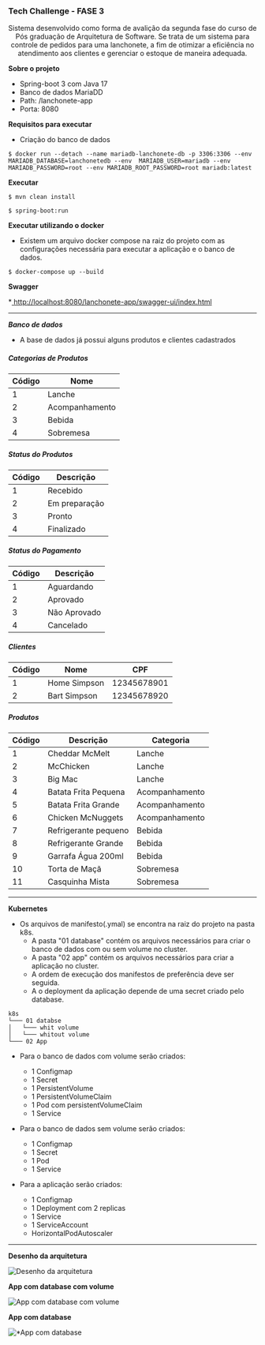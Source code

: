 
### Tech Challenge - FASE 3
<p align="center">
Sistema desenvolvido como forma de avalição da segunda fase do curso de Pós graduação de Arquitetura de Software. Se trata de um sistema para controle de pedidos para uma lanchonete, a fim de otimizar a eficiência no atendimento aos clientes e gerenciar o estoque de maneira adequada.
</p>



**Sobre o projeto**
* Spring-boot 3 com Java 17
* Banco de dados MariaDD
* Path: /lanchonete-app
* Porta: 8080

**Requisitos para executar**


- Criação do banco de dados

```
$ docker run --detach --name mariadb-lanchonete-db -p 3306:3306 --env MARIADB_DATABASE=lanchonetedb --env  MARIADB_USER=mariadb --env MARIADB_PASSWORD=root --env MARIADB_ROOT_PASSWORD=root mariadb:latest
```

**Executar**

```
$ mvn clean install
```

```
$ spring-boot:run
```


**Executar utilizando o docker**

- Existem um arquivo docker compose na raiz do projeto com as configurações necessária para executar a aplicação e o banco de dados.

```
$ docker-compose up --build
```

**Swagger**

*[ http://localhost:8080/lanchonete-app/swagger-ui/index.html]( http://localhost:8080/lanchonete-app/swagger-ui/index.html " http://localhost:8080/lanchonete-app/swagger-ui/index.html")


------------



***Banco de dados***

- A base de dados já possui alguns produtos e clientes cadastrados

##### Categorias de Produtos

| Código  |  Nome |
| ------------ | ------------ |
| 1  | Lanche  |
| 2  | Acompanhamento  |
| 3  | Bebida  |
| 4  | Sobremesa  |




##### Status do Produtos

| Código  |  Descrição |
| ------------ | ------------ |
| 1  | Recebido  |
| 2  | Em preparação  |
| 3  | Pronto  |
| 4  | Finalizado  |

##### Status do Pagamento

| Código  |  Descrição |
| ------------ | ------------ |
| 1  | Aguardando  |
| 2  | Aprovado  |
| 3  | Não Aprovado  |
| 4  | Cancelado  |

##### Clientes

| Código  |  Nome | CPF |
| ------------ | ------------ |  ------------ |
| 1  | Home Simpson  | 12345678901 |
| 2  | Bart Simpson  | 12345678920 |

##### Produtos

| Código  |  Descrição | Categoria |
| ------------ | ------------ | ------------ |
| 1  | Cheddar McMelt  |  Lanche  |
| 2  | McChicken  |  Lanche  |
| 3  | Big Mac  |  Lanche  |
| 4  | Batata Frita Pequena  | Acompanhamento  |
| 5  | Batata Frita Grande  | Acompanhamento  |
| 6  | Chicken McNuggets  | Acompanhamento  |
| 7  | Refrigerante pequeno  | Bebida  |
| 8  | Refrigerante Grande  | Bebida  |
| 9  | Garrafa Água 200ml  | Bebida  |
| 10  | Torta de Maçã  | Sobremesa  |
| 11 | Casquinha Mista  | Sobremesa  |

------------

**Kubernetes**

- Os arquivos de manifesto(.ymal) se encontra na raiz do projeto na pasta k8s.
	- A pasta "01 database" contém os arquivos necessários para criar o banco de dados com ou sem volume no cluster.
	-  A pasta "02 app" contém os arquivos necessários para criar a aplicação no cluster.
	- A ordem de execução dos manifestos de preferência deve ser seguida.
	- A o deployment da aplicação depende de uma secret criado pelo database.

```
k8s
└─── 01 databse
│   └─── whit volume
│   └─── whitout volume
└─── 02 App
```

- Para o banco de dados com volume serão criados:
	-	1 Configmap 
	-	1 Secret 
	-	1 PersistentVolume
	-	1 PersistentVolumeClaim
	-	1 Pod com persistentVolumeClaim
	- 	1 Service

- Para o banco de dados sem volume serão criados:
	-	1 Configmap 
	-	1 Secret 
	-	1 Pod
	- 	1 Service

- Para a aplicação serão criados:
	-	1 Configmap 
	-	1 Deployment com 2 replicas 
	- 	1 Service
	-	1 ServiceAccount
	- 	HorizontalPodAutoscaler

------------
**Desenho da arquitetura**


 ![Desenho da arquitetura](/assets/Lanchonete-TechChallenge-v2.drawio.png)

**App com database com volume**


 ![App com database com volume](/assets/app_database_with_volume.png)

**App com database**


 ![*App com database](/assets/app_database_without_volume.png)

